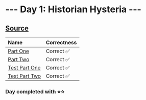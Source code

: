 # --- Day 1: Historian Hysteria ---

## [Source](http://adventofcode.com/2024/day/1)

| Name                                                                                                 | Correctness |
| :--------------------------------------------------------------------------------------------------- | :---------- |
| [Part One](https://github.com/ssynowiec/AdventOfCode/blob/main/2024/Day%2001/part-one.ts)            | Correct ✅  |
| [Part Two](https://github.com/ssynowiec/AdventOfCode/blob/main/2024/Day%2001/part-two.ts)            | Correct ✅  |
| [Test Part One](https://github.com/ssynowiec/AdventOfCode/blob/main/2024/Day%2001/index.test.ts#L7)  | Correct ✅  |
| [Test Part Two](https://github.com/ssynowiec/AdventOfCode/blob/main/2024/Day%2001/index.test.ts#L19) | Correct ✅  |

### Day completed with ⭐⭐
